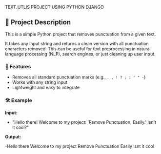 TEXT_UTLIS PROJECT USING PYTHON DJANGO


## 📌 Project Description

This is a simple Python project that removes punctuation from a given text.

It takes any input string and returns a clean version with all punctuation characters removed. This can be useful for text preprocessing in natural language processing (NLP), search engines, or just cleaning up user input.

### 🔧 Features

- Removes all standard punctuation marks (e.g., `. , ! ? ; : ' " -`)
- Works with any string input
- Lightweight and easy to integrate

### 🛠 Example

**Input:**

- "Hello there! Welcome to my project: 'Remove Punctuation, Easily.' Isn't it cool?"

**Output:**

-Hello there Welcome to my project Remove Punctuation Easily Isnt it cool
